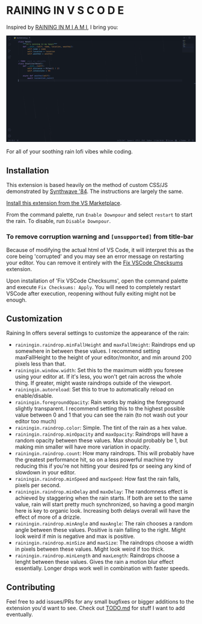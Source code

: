 # RAINING IN V S C O D E

Inspired by [RAINING IN M I A M I](https://www.youtube.com/watch?v=1N8zRJpfnMM&t=49s), I bring you:

![RAINING IN V S C O D E demo code](resources/demo_2.gif)

For all of your soothing rain lofi vibes while coding.

## Installation

This extension is based heavily on the method of custom CSS/JS demonstrated by [Synthwave '84](https://github.com/robb0wen/synthwave-vscode). The instructions are largely the same.

[Install this extension from the VS Marketplace](https://marketplace.visualstudio.com/items?itemName=TorShepherd.raining-in).

From the command palette, run `Enable Downpour` and select `restart` to start the rain. To disable, run `Disable Downpour`.

### To remove corruption warning and `[unsupported]` from title-bar

Because of modifying the actual html of VS Code, it will interpret this as the core being 'corrupted' and you may see an error message on restarting your editor. You can remove it entirely with the [Fix VSCode Checksums](https://marketplace.visualstudio.com/items?itemName=lehni.vscode-fix-checksums) extension.

Upon installation of 'Fix VSCode Checksums', open the command palette and execute `Fix Checksums: Apply`. You will need to completely restart VSCode after execution, reopening without fully exiting might not be enough.

## Customization

Raining In offers several settings to customize the appearance of the rain:

- `rainingin.raindrop.minFallHeight` and `maxFallHeight`: Raindrops end up somewhere in between these values. I recommend setting maxFallHeight to the height of your editor/monitor, and min around 200 pixels less than that.
- `rainingin.window.width`: Set this to the maximum width you foresee using your editor at. If it's less, you won't get rain across the whole thing. If greater, might waste raindrops outside of the viewport.
- `rainingin.autoreload`: Set this to true to automatically reload on enable/disable.
- `rainingin.foregroundOpacity`: Rain works by making the foreground slightly transparent. I recommend setting this to the highest possible value between 0 and 1 that you can see the rain (to not wash out your editor too much)
- `rainingin.raindrop.color`: Simple. The tint of the rain as a hex value.
- `rainingin.raindrop.minOpacity` and `maxOpacity`: Raindrops will have a random opacity between these values. Max should probably be 1, but making min smaller will have more variation in opacity.
- `rainingin.raindrop.count`: How many raindrops. This will probably have the greatest performance hit, so on a less powerful machine try reducing this if you're not hitting your desired fps or seeing any kind of slowdown in your editor.
- `rainingin.raindrop.minSpeed` and `maxSpeed`: How fast the rain falls, pixels per second.
- `rainingin.raindrop.minDelay` and `maxDelay`: The randomness effect is achieved by staggering when the rain starts. If both are set to the same value, rain will start pretty much synchronized, so having a good margin here is key to organic look. Increasing both delays overall will have the effect of more of a drizzle.
- `rainingin.raindrop.minAngle` and `maxAngle`: The rain chooses a random angle between these values. Positive is rain falling to the right. Might look weird if min is negative and max is positive.
- `rainingin.raindrop.minSize` and `maxSize`: The raindrops choose a width in pixels between these values. Might look weird if too thick.
- `rainingin.raindrop.minLength` and `maxLength`: Raindrops choose a lenght between these values. Gives the rain a motion blur effect essentially. Longer drops work well in combination with faster speeds.

## Contributing

Feel free to add issues/PRs for any small bugfixes or bigger additions to the extension you'd want to see. Check out [TODO.md](TODO.md) for stuff I want to add eventually.
